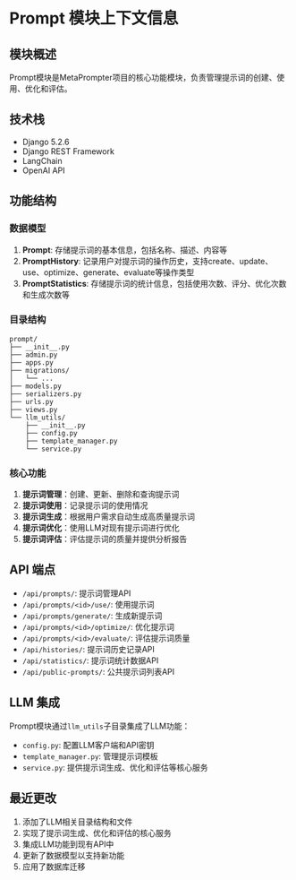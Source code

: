 # Prompt 模块上下文信息

## 模块概述
Prompt模块是MetaPrompter项目的核心功能模块，负责管理提示词的创建、使用、优化和评估。

## 技术栈
- Django 5.2.6
- Django REST Framework
- LangChain
- OpenAI API

## 功能结构

### 数据模型
1. **Prompt**: 存储提示词的基本信息，包括名称、描述、内容等
2. **PromptHistory**: 记录用户对提示词的操作历史，支持create、update、use、optimize、generate、evaluate等操作类型
3. **PromptStatistics**: 存储提示词的统计信息，包括使用次数、评分、优化次数和生成次数等

### 目录结构
```
prompt/
├── __init__.py
├── admin.py
├── apps.py
├── migrations/
│   └── ...
├── models.py
├── serializers.py
├── urls.py
├── views.py
└── llm_utils/
    ├── __init__.py
    ├── config.py
    ├── template_manager.py
    └── service.py
```

### 核心功能
1. **提示词管理**：创建、更新、删除和查询提示词
2. **提示词使用**：记录提示词的使用情况
3. **提示词生成**：根据用户需求自动生成高质量提示词
4. **提示词优化**：使用LLM对现有提示词进行优化
5. **提示词评估**：评估提示词的质量并提供分析报告

## API 端点
- `/api/prompts/`: 提示词管理API
- `/api/prompts/<id>/use/`: 使用提示词
- `/api/prompts/generate/`: 生成新提示词
- `/api/prompts/<id>/optimize/`: 优化提示词
- `/api/prompts/<id>/evaluate/`: 评估提示词质量
- `/api/histories/`: 提示词历史记录API
- `/api/statistics/`: 提示词统计数据API
- `/api/public-prompts/`: 公共提示词列表API

## LLM 集成
Prompt模块通过`llm_utils`子目录集成了LLM功能：
- `config.py`: 配置LLM客户端和API密钥
- `template_manager.py`: 管理提示词模板
- `service.py`: 提供提示词生成、优化和评估等核心服务

## 最近更改
1. 添加了LLM相关目录结构和文件
2. 实现了提示词生成、优化和评估的核心服务
3. 集成LLM功能到现有API中
4. 更新了数据模型以支持新功能
5. 应用了数据库迁移